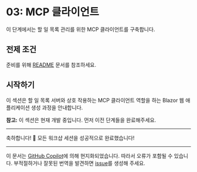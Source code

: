 # 03: MCP 클라이언트

이 단계에서는 할 일 목록 관리를 위한 MCP 클라이언트를 구축합니다.

## 전제 조건

준비를 위해 [README](../README.md#prerequisites) 문서를 참조하세요.

## 시작하기

이 섹션은 할 일 목록 서버와 상호 작용하는 MCP 클라이언트 역할을 하는 Blazor 웹 애플리케이션 생성 과정을 안내합니다.

**참고:** 이 섹션은 현재 개발 중입니다. 먼저 이전 단계들을 완료해주세요.

---

축하합니다! 🎉 모든 워크샵 세션을 성공적으로 완료했습니다!

---

이 문서는 [GitHub Copilot](https://docs.github.com/copilot/about-github-copilot/what-is-github-copilot)에 의해 현지화되었습니다. 따라서 오류가 포함될 수 있습니다. 부적절하거나 잘못된 번역을 발견하면 [issue](../../../issues)를 생성해 주세요.
